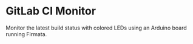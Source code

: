 # GitLab CI Monitor

Monitor the latest build status with colored LEDs using
an Arduino board running Firmata.
